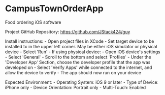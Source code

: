 # CampusTownOrderApp

Food ordering iOS software

Project GitHub Repository: https://github.com/JStack424/guy

Install instructions:
    - Open project files in XCode
    - Set target device to be installed to in the upper left corner. May be either iOS simulator or physical device
    - Select 'Run'
    - If using physical device:
        - Open iOS device's settings
        - Select 'General'
        - Scroll to the bottom and select 'Profiles'
        - Under the 'Developer App' Section, choose the developer profile that the app was developed on
        - Select 'Verify Apps' while connected to the internet, and allow the device to verify
    - The app should now run on your device

Expected Environment:
    - Operating System: iOS 9 or later
    - Type of Device: iPhone only
    - Device Orientation: Portrait only
    - Multi-Touch: Enabled
